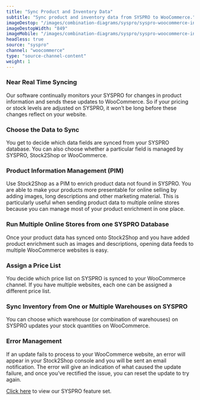 ```yaml
---
title: "Sync Product and Inventory Data"
subtitle: "Sync product and inventory data from SYSPRO to WooCommerce."
imageDestop: "/images/combination-diagrams/syspro/syspro-woocommerce-inventory.svg"
imageDestopWidth: "849"
imageMobile: "/images/combination-diagrams/syspro/syspro-woocommerce-inventory.svg"
headless: true
source: "syspro"
channel: "woocommerce"
type: "source-channel-content"
weight: 1
---
```


### Near Real Time Syncing
Our software continually monitors your SYSPRO for changes in product information and sends these updates to WooCommerce. So if your pricing or stock levels are adjusted on SYSPRO, it won’t be long before these changes reflect on your website.

### Choose the Data to Sync
You get to decide which data fields are synced from your SYSPRO database. You can also choose whether a particular field is managed by SYSPRO, Stock2Shop or WooCommerce.

### Product Information Management (PIM)
Use Stock2Shop as a PIM to enrich product data not found in SYSPRO. You are able to make your products more presentable for online selling by adding images, long descriptions and other marketing material. This is particularly useful when sending product data to multiple online stores because you can manage most of your product enrichment in one place.

### Run Multiple Online Stores from one SYSPRO Database
Once your product data has synced onto Stock2Shop and you have added product enrichment such as images and descriptions, opening data feeds to multiple WooCommerce websites is easy.

### Assign a Price List
You decide which price list on SYSPRO is synced to your WooCommerce channel. If you have multiple websites, each one can be assigned a different price list.

### Sync Inventory from One or Multiple Warehouses on SYSPRO
You can choose which warehouse (or combination of warehouses) on SYSPRO updates your stock quantities on WooCommerce.

### Error Management
If an update fails to process to your WooCommerce website, an error will appear in your Stock2Shop console and you will be sent an email notification. The error will give an indication of what caused the update failure, and once you’ve rectified the issue, you can reset the update to try again.

[Click here](/help/features/syspro/ "SYSPRO Features") to view our SYSPRO feature set.